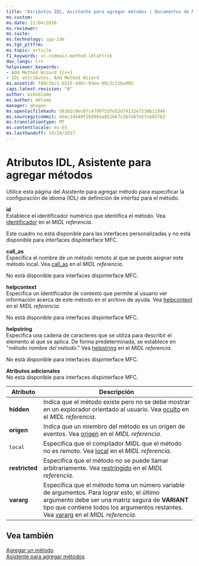 ```yaml
---
title: "Atributos IDL, Asistente para agregar métodos | Documentos de Microsoft"
ms.custom: 
ms.date: 11/04/2016
ms.reviewer: 
ms.suite: 
ms.technology: cpp-ide
ms.tgt_pltfrm: 
ms.topic: article
f1_keywords: vc.codewiz.method.idlattrib
dev_langs: C++
helpviewer_keywords:
- Add Method Wizard [C++]
- IDL attributes, Add Method Wizard
ms.assetid: f80c3bc1-b515-4d6c-83ee-98c2c21ba902
caps.latest.revision: "6"
author: mikeblome
ms.author: mblome
manager: ghogen
ms.openlocfilehash: 583b2c0ec67c4799753fe52d74131e7238b11d46
ms.sourcegitcommit: ebec1d449f2bd98aa851667c2bfeb7e27ce657b2
ms.translationtype: MT
ms.contentlocale: es-ES
ms.lasthandoff: 10/24/2017
---
```

# <a name="idl-attributes-add-method-wizard"></a>Atributos IDL, Asistente para agregar métodos
Utilice esta página del Asistente para agregar método para especificar la configuración de idioma (IDL) de definición de interfaz para el método.  
  
 **id**  
 Establece el identificador numérico que identifica el método. Vea [identificador](http://msdn.microsoft.com/library/windows/desktop/aa367040) en el *MIDL referencia*.  
  
 Este cuadro no está disponible para las interfaces personalizadas y no está disponible para interfaces dispinterface MFC.  
  
 **call_as**  
 Especifica el nombre de un método remoto al que se puede asignar este método local. Vea [call_as](http://msdn.microsoft.com/library/windows/desktop/aa366748) en el *MIDL referencia*.  
  
 No está disponible para interfaces dispinterface MFC.  
  
 **helpcontext**  
 Especifica un identificador de contexto que permite al usuario ver información acerca de este método en el archivo de ayuda. Vea [helpcontext](http://msdn.microsoft.com/library/windows/desktop/aa366851) en el *MIDL referencia*.  
  
 No está disponible para interfaces dispinterface MFC.  
  
 **helpstring**  
 Especifica una cadena de caracteres que se utiliza para describir el elemento al que se aplica. De forma predeterminada, se establece en "método *nombre del método*." Vea [helpstring](http://msdn.microsoft.com/library/windows/desktop/aa366856) en el *MIDL referencia*.  
  
 No está disponible para interfaces dispinterface MFC.  
  
 **Atributos adicionales**  
 No está disponible para interfaces dispinterface MFC.  
  
|Atributo|Descripción|  
|---------------|-----------------|  
|**hidden**|Indica que el método existe pero no se debe mostrar en un explorador orientado al usuario. Vea [oculto](http://msdn.microsoft.com/library/windows/desktop/aa366861) en el *MIDL referencia*.|  
|**origen**|Indica que un miembro del método es un origen de eventos. Vea [origen](http://msdn.microsoft.com/library/windows/desktop/aa367166) en el *MIDL referencia*.|  
|`local`|Especifica que el compilador MIDL que el método no es remoto. Vea [local](http://msdn.microsoft.com/library/windows/desktop/aa367071) en el *MIDL referencia*.|  
|**restricted**|Especifica que el método no se puede llamar arbitrariamente. Vea [restringido](http://msdn.microsoft.com/library/windows/desktop/aa367157) en el *MIDL referencia*.|  
|**vararg**|Especifica que el método toma un número variable de argumentos. Para lograr esto, el último argumento debe ser una matriz segura de **VARIANT** tipo que contiene todos los argumentos restantes. Vea [vararg](http://msdn.microsoft.com/library/windows/desktop/aa367304) en el *MIDL referencia*.|  
  
## <a name="see-also"></a>Vea también  
 [Agregar un método](../ide/adding-a-method-visual-cpp.md)   
 [Asistente para agregar métodos](../ide/add-method-wizard.md)